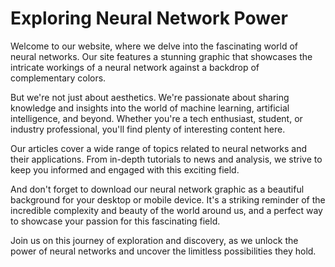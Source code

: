 <!--font:Poppins-->

# Exploring Neural Network Power

Welcome to our website, where we delve into the fascinating world of neural networks. Our site features a stunning graphic that showcases the intricate workings of a neural network against a backdrop of complementary colors.

But we're not just about aesthetics. We're passionate about sharing knowledge and insights into the world of machine learning, artificial intelligence, and beyond. Whether you're a tech enthusiast, student, or industry professional, you'll find plenty of interesting content here.

Our articles cover a wide range of topics related to neural networks and their applications. From in-depth tutorials to news and analysis, we strive to keep you informed and engaged with this exciting field.

And don't forget to download our neural network graphic as a beautiful background for your desktop or mobile device. It's a striking reminder of the incredible complexity and beauty of the world around us, and a perfect way to showcase your passion for this fascinating field.

Join us on this journey of exploration and discovery, as we unlock the power of neural networks and uncover the limitless possibilities they hold.

<!--

Write me markdown content of website with wallpaper:

"A wallpaper with a simple graphic of a neural network, against a background of complementary colors."

The header of the page should not be copy of the text but rather a real content of the website which is using this wallpaper.


---


# Neural Network Wallpaper

Welcome to our website featuring a simple yet eye-catching wallpaper of a neural network. The wallpaper showcases the intricate workings of a neural network against a background of complementary colors, making it the perfect addition to your desktop or mobile device.

Whether you're a computer science enthusiast, a tech professional, or simply someone who appreciates beautiful design, this wallpaper is sure to impress. Its clean lines and minimalist style make it suitable for any setting, from a busy office to a cozy home workspace.

So why wait? Download our neural network wallpaper today and add some style to your digital life!


---


Heading should not include word "wallpaper". The website should not be about the wallpaper itself, wallpaper is just a related background, rewrite whole content.


---


# Explore the Beauty of Neural Networks

Our website features a stunning graphic of a neural network set against a backdrop of complementary colors. This intricate design is the perfect addition to any desktop or mobile device, providing a beautiful and eye-catching background for your digital life.

But our site is about more than just aesthetics. We're passionate about exploring the fascinating world of neural networks and the incredible things they can do. From machine learning to artificial intelligence, these complex systems are revolutionizing the way we think about technology and its possibilities.

So take some time to explore our site and learn more about the power of neural networks. Whether you're a tech professional, a student, or simply someone who loves to stay up-to-date on the latest developments in science and technology, you'll find plenty of interesting content here.

And don't forget to download our neural network graphic as a background for your device. It's a beautiful reminder of the incredible complexity and beauty of the world around us.


---


Heading is too long, rewrite whole content.


---


# Discover the Fascinating World of Neural Networks

Our website is dedicated to exploring the incredible power and potential of neural networks. At the heart of our site is a stunning graphic that showcases the intricate workings of a neural network against a backdrop of complementary colors.

But we're not just about aesthetics. We're passionate about sharing knowledge and insights into the world of machine learning, artificial intelligence, and beyond. Whether you're a seasoned tech professional or simply curious about the latest developments in science and technology, you'll find plenty of interesting content here.

From in-depth articles and tutorials to news and analysis, we cover a wide range of topics related to neural networks and their applications. Our goal is to help you stay informed and engaged with this exciting field, whether you're a student, researcher, or industry professional.

And of course, don't forget to download our neural network graphic as a beautiful background for your desktop or mobile device. It's a striking reminder of the incredible complexity and beauty of the world around us, and a perfect way to showcase your passion for this fascinating field.


---


Heading is too long, rewrite whole content.


---


# Exploring the Power of Neural Networks

Welcome to our website, where we delve into the fascinating world of neural networks. Our site features a stunning graphic that showcases the intricate workings of a neural network against a backdrop of complementary colors.

But we're not just about aesthetics. We're passionate about sharing knowledge and insights into the world of machine learning, artificial intelligence, and beyond. Whether you're a tech enthusiast, student, or industry professional, you'll find plenty of interesting content here.

Our articles cover a wide range of topics related to neural networks and their applications. From in-depth tutorials to news and analysis, we strive to keep you informed and engaged with this exciting field.

And don't forget to download our neural network graphic as a beautiful background for your desktop or mobile device. It's a striking reminder of the incredible complexity and beauty of the world around us, and a perfect way to showcase your passion for this fascinating field.

Join us on this journey of exploration and discovery, as we unlock the power of neural networks and uncover the limitless possibilities they hold.


---


Write me a Google font which is best fitting for the website.

Pick from the list:
- Open Sans
- Lato
- Inter
- Roboto
- Lobster
- Exo 2
- Futura
- Great Vibes
- IBM Plex Sans
- Poppins
- Playfair Display
- Raleway
- Orbitron
- Montserrat
- Dancing Script
- Barlow Condensed
- Alegreya


Write just the font name nothing else.


---


Poppins

-->
